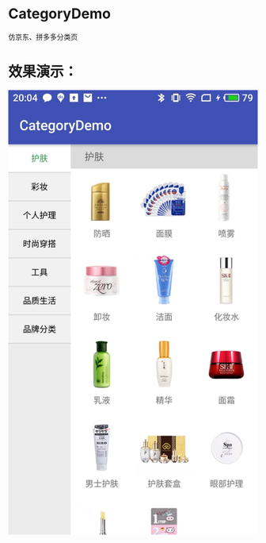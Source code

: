 # CategoryDemo
仿京东、拼多多分类页
# 效果演示：
![](https://github.com/hanzhanbing/CategoryDemo/blob/master/category.png)

